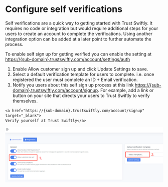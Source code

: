 # Configure self verifications

Self verifications are a quick way to getting started with Trust Swiftly. It requires no code or integration but would require additional steps for your users to create an account to complete the verifications. Using another integration option can be added at a later point to further automate the process.

To enable self sign up for getting verified you can enable the setting at [https://{sub-domain}.trustswiftly.com/account/settings/auth](https://{sub-domain}.trustswiftly.com/account/settings/auth) 

1. Enable Allow customer sign up and click Update Settings to save.
2. Select a default verification template for users to complete. i.e. once registered the user must complete an ID + Email verification.
3. Notify you users about this self sign up process at this link [https://{sub-domain}.trustswiftly.com/account/signup](https://{sub-domain}.trustswiftly.com/account/signup). For example, add a link or button on your site that directs your users to Trust Swiftly to verify themselves.

```markup
<a href="https://{sub-domain}.trustswiftly.com/account/signup" target="_blank">
Verify yourself at Trust Swiftly</a>
```

![Options to enable for self sign up](../.gitbook/assets/image%20%2814%29.png)

